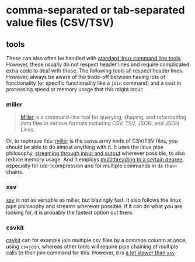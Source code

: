 # comma-separated or tab-separated value files (CSV/TSV)

## tools

These can also often be handled with [standard linux command line tools](../command_line/linux_tools.md).
However, these usually do not respect header lines and require complicated extra code to deal with those.
The following tools all respect header lines.
However, always be aware of the trade-off between having lots of functionality (or specific functionality like a `join` command) and a cost in processing speed or memory usage that this might incur.

### miller

> [Miller](https://miller.readthedocs.io) is a command-line tool for querying, shaping, and reformatting data files in various formats including CSV, TSV, JSON, and JSON Lines.

Or, to rephrase this: [miller](https://miller.readthedocs.io) is the swiss army knife of CSV/TSV files, you should be able to do almost anything with it.
It uses the linux pipe philosophy, [streaming through input and output](https://miller.readthedocs.io/en/latest/streaming-and-memory/) wherever possible, to also reduce memory usage.
And it employs [multithreading to a certain degree](https://miller.readthedocs.io/en/latest/cpu/), especially for (de-)compression and for multiple commands in its `then`-chains.

### xsv

[xsv](https://github.com/burntsushi/xsv) is not as versatile as miller, but blazingly fast.
It also follows the linux pipe philosophy and streams wherever possible.
If it can do what you are looking for, it is probably the fastest option out there.

### csvkit

[csvkit](https://csvkit.readthedocs.io/) can for example join multiple csv files by a common column at once, using `csvjoin`, whereas other tools will require pipe chaining of multiple calls to their join command for this.
However, it is [a lot slower than `xsv`](https://faraday.ai/blog/how-we-made-our-csv-processing-142x-faster/).
